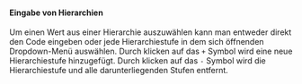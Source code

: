 #### Eingabe von Hierarchien
Um einen Wert aus einer Hierarchie auszuwählen kann man entweder direkt den Code eingeben oder jede Hierarchiestufe in dem sich öffnenden Dropdown-Menü auswählen.
Durch klicken auf das `+` Symbol wird eine neue Hierarchiestufe hinzugefügt. Durch klicken auf das `-` Symbol wird die Hierarchiestufe und alle darunterliegenden Stufen entfernt.